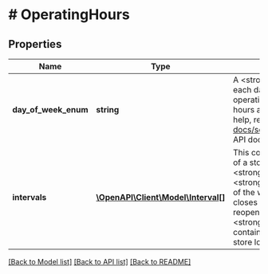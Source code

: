 # # OperatingHours

## Properties

Name | Type | Description | Notes
------------ | ------------- | ------------- | -------------
**day_of_week_enum** | **string** | A &lt;strong&gt;dayOfWeekEnum&lt;/strong&gt; value is required for each day of the week that the store location has regular operating hours. &lt;br&gt;&lt;br&gt;This field is returned if operating hours are defined for the store location. For implementation help, refer to &lt;a href&#x3D;&#39;https://developer.ebay.com/api-docs/sell/inventory/types/api:DayOfWeekEnum&#39;&gt;eBay API documentation&lt;/a&gt; | [optional]
**intervals** | [**\OpenAPI\Client\Model\Interval[]**](Interval.md) | This container is used to define the opening and closing times of a store&#39;s working day (defined in the &lt;strong&gt;dayOfWeekEnum&lt;/strong&gt; field). An &lt;strong&gt;intervals&lt;/strong&gt; container is needed for each day of the week that the store location is open. If a store location closes for lunch (or any other period during the day) and then reopens, multiple &lt;strong&gt;open&lt;/strong&gt; and &lt;strong&gt;close&lt;/strong&gt; pairs are needed &lt;br&gt;&lt;br&gt;This container is returned if operating hours are defined for the store location. | [optional]

[[Back to Model list]](../../README.md#models) [[Back to API list]](../../README.md#endpoints) [[Back to README]](../../README.md)
